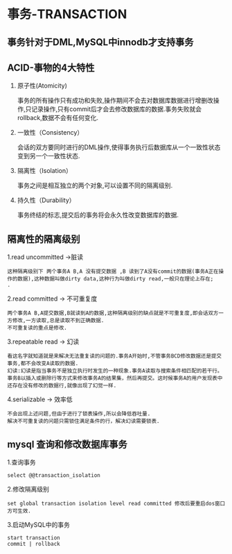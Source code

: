 # 事务-TRANSACTION
## 事务针对于DML,MySQL中innodb才支持事务
## ACID-事物的4大特性

1. 原子性(Atomicity)

	事务的所有操作只有成功和失败,操作期间不会去对数据库数据进行增删改操作,只记录操作,只有commit后才会去修改数据库的数据.事务失败就会rollback,数据不会有任何变化.
	
2. 一致性（Consistency）

	会话的双方要同时进行的DML操作,使得事务执行后数据库从一个一致性状态变到另一个一致性状态.
	
3. 隔离性（Isolation）

	事务之间是相互独立的两个对象,可以设置不同的隔离级别.
	
4. 持久性（Durability）

	事务终结的标志,提交后的事务将会永久性改变数据库的数据.
	
## 隔离性的隔离级别

1.read uncommitted ->脏读

	这种隔离级别下 两个事务A B,A 没有提交数据 ,B 读到了A没有commit的数据(事务A正在操作的数据),这种数据叫做dirty data,这种行为叫做dirty read,一般只在理论上存在;	.

2.read committed -> 不可重复度

	两个事务A B,A提交数据,B就读到A的数据,这种隔离级别的缺点就是不可重复度,即会话双方一方修改,一方读取,总是读取不到正确数据.
	不可重复读的重点是修改.
	
3.repeatable read -> 幻读

	看这名字就知道就是来解决无法重复读的问题的.事务A开始时,不管事务BCD修改数据还是提交事务,都不会改变A读取的数据.
	幻读:幻读是指当事务不是独立执行时发生的一种现象.事务A读取与搜索条件相匹配的若干行。
	事务B以插入或删除行等方式来修改事务A的结果集，然后再提交。这时候事务A的用户发现表中还存在没有修改的数据行,就像出现了幻觉一样.
	
	
4.serializable -> 效率低

	不会出现上述问题,但由于进行了锁表操作,所以会降低吞吐量.
	解决不可重复读的问题只需锁住满足条件的行，解决幻读需要锁表.	
## mysql 查询和修改数据库事务

1.查询事务

	select @@transaction_isolation
	
2.修改隔离级别

	set global transaction isolation level read committed 修改后要重启dos窗口方可生效.
	
3.启动MySQL中的事务

	start transaction 
	commit | rollback
